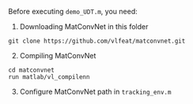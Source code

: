 Before executing `demo_UDT.m`, you need:

1. Downloading MatConvNet in this folder
```
git clone https://github.com/vlfeat/matconvnet.git
```

2. Compiling MatConvNet
```
cd matconvnet
run matlab/vl_compilenn
```

3. Configure MatConvNet path in `tracking_env.m`
